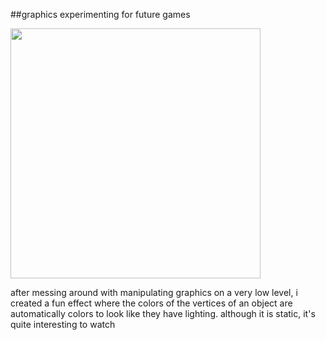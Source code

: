 ##graphics experimenting for future games

<img src="https://i.imgur.com/p29fRWT.png" style="width:400px"/>

after messing around with manipulating graphics
on a very low level, i created a fun effect where the colors of the
vertices of an object are automatically colors to look like they have lighting.
although it is static, it's quite interesting to watch
